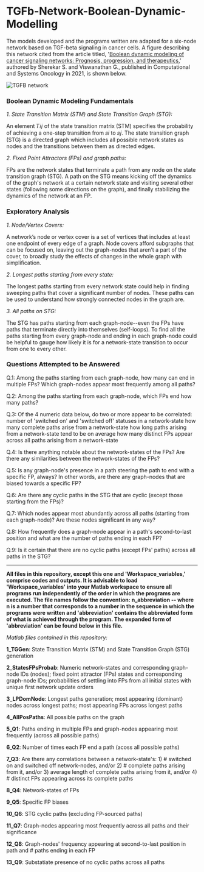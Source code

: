 # TGFb-Network-Boolean-Dynamic-Modelling

The models developed and the programs written are adapted for a six-node network based on TGF-beta signaling in cancer cells. A figure describing this network cited from the article titled, '[Boolean dynamic modeling of cancer signaling networks: Prognosis, progression, and therapeutics](https://www.che.iitb.ac.in/web/faculty/ganesh/pdfs/2021/booleanModelingCancerSignalingNetworks.pdf),' authored by Sherekar S. and Viswanathan G., published in Computational and Systems Oncology in 2021, is shown below.

![TGFB network](https://github.com/user-attachments/assets/c0c6bdc9-db2a-4be2-853c-c4d9ad217c4a)

### Boolean Dynamic Modeling Fundamentals

*1. State Transition Matrix (STM) and State Transition Graph (STG):*

An element 𝑇𝑖𝑗 of the state transition matrix (STM) specifies the probability of achieving a one-step transition from 𝑠𝑖 to 𝑠𝑗.
The state transition graph (STG) is a directed graph which includes all possible network states as nodes and the transitions between them as directed edges.


*2. Fixed Point Attractors (FPs) and graph paths:*

FPs are the network states that terminate a path from any node on the state transition graph (STG). A path on the STG means kicking off the dynamics of the graph's network at a certain network state and visiting several other states (following some directions on the graph), and finally stabilizing the dynamics of the network at an FP.

### Exploratory Analysis

*1. Node/Vertex Covers:*

A network’s node or vertex cover is a set of vertices that includes at least one endpoint of every edge of a graph. Node covers afford subgraphs that can be focused on, leaving out the graph-nodes that aren’t a part of the cover, to broadly study the effects of changes in the whole graph with simplification.


*2. Longest paths starting from every state:*

The longest paths starting from every network state could help in finding sweeping paths that cover a significant number of nodes. These paths can be used to understand how strongly connected nodes in the graph are.


*3. All paths on STG:*

The STG has paths starting from each graph-node--even the FPs have paths that terminate directly into themselves (self-loops). To find all the paths starting from every graph-node and ending in each graph-node could be helpful to gauge how likely it is for a network-state transition to occur from one to every other.


### Questions Attempted to be Answered

Q.1: Among the paths starting from each graph-node, how many can end in multiple FPs? Which graph-nodes appear most frequently among all paths?

Q.2: Among the paths starting from each graph-node, which FPs end how many paths?

Q.3: Of the 4 numeric data below, do two or more appear to be correlated: 
number of 'switched on' and 'switched off' statuses in a network-state
how many complete paths arise from a network-state 
how long paths arising from a network-state tend to be on average
how many distinct FPs appear across all paths arising from a network-state

Q.4: Is there anything notable about the network-states of the FPs? Are there any similarities between the network-states of the FPs?

Q.5: Is any graph-node's presence in a path steering the path to end with a specific FP, always? In other words, are there any graph-nodes that are biased towards a specific FP?

Q.6: Are there any cyclic paths in the STG that are cyclic (except those starting from the FPs)?

Q.7: Which nodes appear most abundantly across all paths (starting from each graph-node)? Are these nodes significant in any way?

Q.8: How frequently does a graph-node appear in a path's second-to-last position and what are the number of paths ending in each FP?

Q.9: Is it certain that there are no cyclic paths (except FPs' paths) across all paths in the STG?

---

**All files in this repository, except this one and 'Workspace_variables,' comprise codes and outputs. It is advisable to load 'Workspace_variables' into your Matlab workspace to ensure all programs run independently of the order in which the programs are executed. The file names follow the convention: n_abbreviation -- where n is a number that corresponds to a number in the sequence in which the programs were written and 'abbreviation' contains the abbreviated form of what is achieved through the program. The expanded form of 'abbreviation' can be found below in this file.**

*Matlab files contained in this repository:*

**1_TGGen**: State Transition Matrix (STM) and State Transition Graph (STG) generation

**2_StatesFPsProbab**: Numeric network-states and corresponding graph-node IDs (nodes); fixed point attractor (FPs) states and corresponding graph-node IDs; probabilities of settling into FPs from all initial states with unique first network update orders

**3_LPDomNode**: Longest paths generation; most appearing (dominant) nodes across longest paths; most appearing FPs across longest paths

**4_AllPosPaths**: All possible paths on the graph

**5_Q1**: Paths ending in multiple FPs and graph-nodes appearing most frequently (across all possible paths)

**6_Q2**: Number of times each FP end a path (acoss all possible paths)

**7_Q3**: Are there any correlations between a network-state's: 1) # switched on and switched off network-nodes, and/or 2) # complete paths arising from it, and/or 3) average length of complete paths arising from it, and/or 4) # distinct FPs appearing across its complete paths

**8_Q4**: Network-states of FPs

**9_Q5**: Specific FP biases

**10_Q6**: STG cyclic paths (excluding FP-sourced paths)

**11_Q7**: Graph-nodes appearing most frequently across all paths and their significance

**12_Q8**: Graph-nodes' frequency appearing at second-to-last position in path and # paths ending in each FP

**13_Q9**: Substatiate presence of no cyclic paths across all paths
